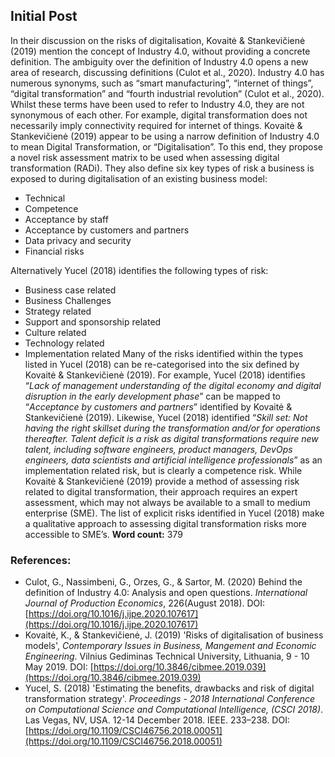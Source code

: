 ## Initial Post
In their discussion on the risks of digitalisation, Kovaitė & Stankevičienė (2019) mention the concept of Industry 4.0, without providing a concrete definition. The ambiguity over the definition of Industry 4.0 opens a new area of research, discussing definitions (Culot et al., 2020). Industry 4.0 has numerous synonyms, such as “smart manufacturing”, “internet of things”, “digital transformation” and “fourth industrial revolution” (Culot et al., 2020).
Whilst these terms have been used to refer to Industry 4.0, they are not synonymous of each other. For example, digital transformation does not necessarily imply connectivity required for internet of things. 
Kovaitė & Stankevičienė (2019) appear to be using a narrow definition of Industry 4.0 to mean Digital Transformation, or “Digitalisation”. To this end, they propose a novel risk assessment matrix to be used when assessing digital transformation (RADi). They also define six key types of risk a business is exposed to during digitalisation of an existing business model: 
-	Technical
-	Competence
-	Acceptance by staff
-	Acceptance by customers and partners
-	Data privacy and security 
-	Financial risks
  
Alternatively Yucel (2018) identifies the following types of risk:

-	Business case related
-	Business Challenges
-	Strategy related
-	Support and sponsorship related
-	Culture related
-	Technology related
-	Implementation related
Many of the risks identified within the types listed in Yucel (2018) can be re-categorised into the six defined by Kovaitė & Stankevičienė (2019). For example, Yucel (2018) identifies “*Lack of management understanding of the digital economy and digital disruption in the early development phase*” can be mapped to “*Acceptance by customers and partners*” identified by Kovaitė & Stankevičienė (2019). Likewise, Yucel (2018) identified  “*Skill set: Not having the right skillset during the transformation and/or for operations thereafter. Talent deficit is a risk as digital transformations require new talent, including software engineers, product managers, DevOps engineers, data scientists and artificial intelligence professionals*” as an implementation related risk, but is clearly a competence risk. 
While Kovaitė & Stankevičienė (2019) provide a method of assessing risk related to digital transformation, their approach requires an expert assessment, which may not always be available to a small to medium enterprise (SME). The list of explicit risks identified in Yucel (2018) make a qualitative approach to assessing digital transformation risks more accessible to SME’s. 
**Word count:** 379
### References:
* Culot, G., Nassimbeni, G., Orzes, G., & Sartor, M. (2020) Behind the definition of Industry 4.0: Analysis and open questions. *International Journal of Production Economics*, 226(August 2018). DOI: [https://doi.org/10.1016/j.ijpe.2020.107617](https://doi.org/10.1016/j.ijpe.2020.107617)
* Kovaitė, K., & Stankevičienė, J. (2019) 'Risks of digitalisation of business models', *Contemporary Issues in Business, Mangement and Economic Engineering*. Vilnius Gediminas Technical University, Lithuania, 9 - 10 May 2019. DOI: [https://doi.org/10.3846/cibmee.2019.039](https://doi.org/10.3846/cibmee.2019.039)
* Yucel, S. (2018) 'Estimating the benefits, drawbacks and risk of digital transformation strategy'. *Proceedings - 2018 International Conference on Computational Science and Computational Intelligence, (CSCI 2018)*. Las Vegas, NV, USA. 12-14 December 2018. IEEE. 233–238. DOI: [https://doi.org/10.1109/CSCI46756.2018.00051](https://doi.org/10.1109/CSCI46756.2018.00051)
